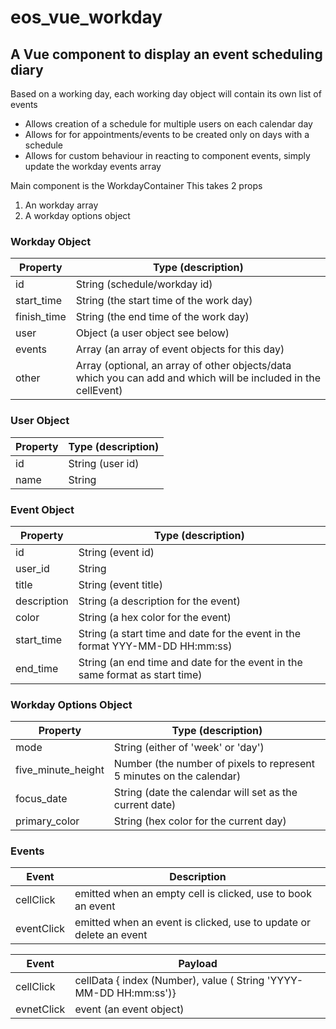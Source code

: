 # eos_vue_workday

## A Vue component to display an event scheduling diary
Based on a working day, each working day object will contain its own list of events
* Allows creation of a schedule for multiple users on each calendar day
* Allows for for appointments/events to be created only on days with a schedule
* Allows for custom behaviour in reacting to component events, simply update the workday events array

Main component is the WorkdayContainer
This takes 2 props 
1. An workday array
2. A workday options object

### Workday Object
| Property | Type (description) |
| -------- | ------------------ |
| id | String (schedule/workday id) |
| start_time | String (the start time of the work day) |
| finish_time | String (the end time of the work day) |
| user | Object (a user object see below) |
| events | Array (an array of event objects for this day) |
| other | Array (optional, an array of other objects/data which you can add and which will be included in the cellEvent) |

### User Object
| Property | Type (description) |
| -------- | ------------------ |
| id | String (user id) |
| name | String |

### Event Object
| Property | Type (description) |
| -------- | ------------------ |
| id | String (event id) |
| user_id | String |
| title | String (event title) |
| description | String (a description for the event) |
| color | String (a hex color for the event) |
| start_time | String (a start time and date for the event in the format YYY-MM-DD HH:mm:ss) |
| end_time | String (an end time and date for the event in the same format as start time) |

### Workday Options Object
| Property | Type (description) |
| -------- | ------------------ |
| mode | String (either of 'week' or 'day') |
| five_minute_height | Number (the number of pixels to represent 5 minutes on the calendar) |
| focus_date | String (date the calendar will set as the current date) |
| primary_color | String (hex color for the current day) |

### Events
| Event | Description |
| ----- | ----------- |
| cellClick | emitted when an empty cell is clicked, use to book an event |
| eventClick | emitted when an event is clicked, use to update or delete an event |

| Event | Payload |
| ----- | ------- |
| cellClick | cellData { index (Number), value ( String 'YYYY-MM-DD HH:mm:ss')} |
| evnetClick | event (an event object) |